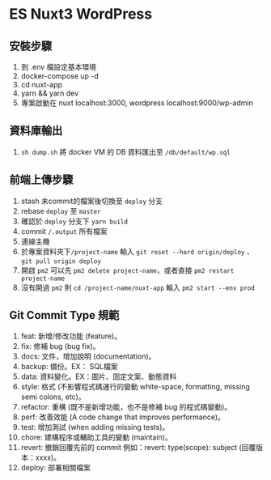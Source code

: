 # ES Nuxt3 WordPress

## 安裝步驟
1. 到 .env 檔設定基本環境
2. docker-compose up -d
3. cd nuxt-app
4. yarn && yarn dev
5. 專案啟動在 
    nuxt localhost:3000,
    wordpress localhost:9000/wp-admin

## 資料庫輸出
1. `sh dump.sh` 將 docker VM 的 DB 資料匯出至 `/db/default/wp.sql`

## 前端上傳步驟
1. stash 未commit的檔案後切換至 `deploy` 分支
2. rebase `deploy` 至 `master`
3. 確認於 `deploy` 分支下 `yarn build`
4. commit `/.output` 所有檔案
5. 連線主機
6. 於專案資料夾下`/project-name` 輸入 `git reset --hard origin/deploy` 、 `git pull origin deploy`
7. 開啟 `pm2` 可以先 `pm2 delete project-name`，或者直接 `pm2 restart project-name`
8. 沒有開過 `pm2` 則 `cd /project-name/nuxt-app` 輸入 `pm2 start --env prod`

## Git Commit Type 規範

1. feat: 新增/修改功能 (feature)。
2. fix: 修補 bug (bug fix)。
3. docs: 文件，增加說明 (documentation)。
4. backup: 備份。EX： SQL檔案
5. data: 資料變化。EX：圖片、固定文案、動態資料
6. style: 格式 (不影響程式碼運行的變動 white-space, formatting, missing semi colons, etc)。
7. refactor: 重構 (既不是新增功能，也不是修補 bug 的程式碼變動)。
8. perf: 改善效能 (A code change that improves performance)。
9. test: 增加測試 (when adding missing tests)。
10. chore: 建構程序或輔助工具的變動 (maintain)。
11. revert: 撤銷回覆先前的 commit 例如：revert: type(scope): subject (回覆版本：xxxx)。
12. deploy: 部署相關檔案


